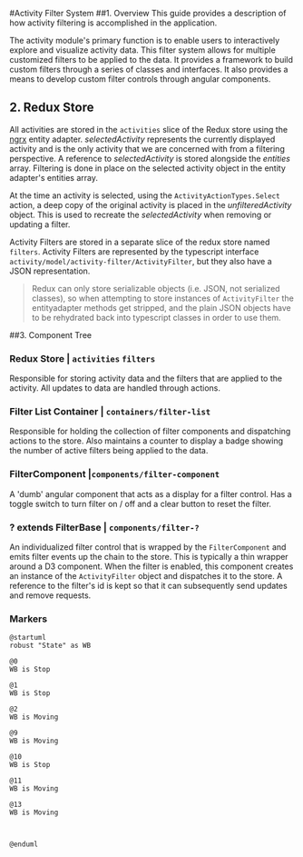 #Activity Filter System
##1. Overview
This guide provides a description of how activity filtering is accomplished in the application. 

The activity module's primary function is to enable users to interactively explore and visualize activity data.  This filter system allows for multiple customized filters to be applied to the data. It provides a framework to build custom filters through a series of classes and interfaces.  It also provides a means to develop custom filter controls through angular components.

## 2. Redux Store

All activities are stored in the `activities` slice of the Redux store using the [ngrx](https://github.com/ngrx/platform) entity adapter.  *selectedActivity* represents the currently displayed activity and is the only activity that we are concerned with from a filtering perspective.  A reference to *selectedActivity* is stored alongside the *entities* array. Filtering is done in place on the selected activity object in the entity adapter's entities array.  

At the time an activity is selected, using the `ActivityActionTypes.Select` action, a deep copy of the original activity is placed in the *unfilteredActivity* object.  This is used to recreate the *selectedActivity* when removing or updating a filter.

Activity Filters are stored in a separate slice of the redux store named `filters`.  Activity Filters are represented by the typescript interface `activity/model/activity-filter/ActivityFilter`, but they also have a JSON representation.  

>Redux can only store serializable objects (i.e. JSON, not serialized classes), so when attempting to store instances of `ActivityFilter` the entityadapter methods get stripped, and the plain JSON objects have to be rehydrated back into typescript classes in order to use them.  

##3. Component Tree

### Redux Store  | `activities`  `filters` 
Responsible for storing activity data and the filters that are applied to the activity.  All updates to data are handled through actions.
  
 
### Filter List Container | `containers/filter-list`
 Responsible for holding the collection of filter components and dispatching actions to the store.  Also maintains a counter to display a badge showing the number of active filters being applied to the data.
 
### FilterComponent |`components/filter-component`
A 'dumb' angular component that acts as a display for a filter control.  Has a toggle switch to turn filter on / off and a clear button to reset the filter.

 
### ? extends FilterBase |  `components/filter-?`
An individualized filter control that is wrapped by the `FilterComponent` and emits filter events up the chain to the store.  This is typically a thin wrapper around a D3 component.  When the filter is enabled, this component creates an instance of the `ActivityFilter` object and dispatches it to the store.  A reference to the filter's id is kept so that it can subsequently send updates and remove requests.


### Markers

 
 ```puml
 @startuml
 robust "State" as WB

 @0 
 WB is Stop
 
 @1
 WB is Stop
 
 @2
 WB is Moving
  
 @9 
 WB is Moving
 
 @10 
 WB is Stop
 
 @11
 WB is Moving
 
 @13 
 WB is Moving
 
  
 
 @enduml
 ```
 
 
 
